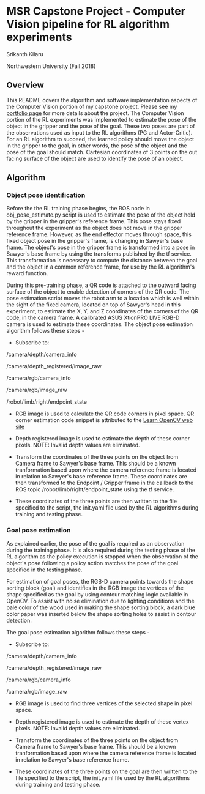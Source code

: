 # MSR Capstone Project - Computer Vision pipeline for RL algorithm experiments
Srikanth Kilaru

Northwestern University (Fall 2018)

## Overview
This README covers the algorithm and software implementation aspects of the Computer Vision portion of my capstone project.
Please see my [portfolio page](https://srikanth-kilaru.github.io/projects/2018/final-proj-RL) for more details about the project.
The Computer Vision portion of the RL experiments was implemented to estimate the pose of the object in the gripper and the pose of the goal. These two poses are part of the observations used as input to the RL algorithms (PG and Actor-Critic). For an RL algorithm to succeed, the learned policy should move the object in the gripper to the goal, in other words, the pose of the object and the pose of the goal should match.
Cartesian coordinates of 3 points on the out facing surface of the object are used to identify the pose of an object.

## Algorithm

### Object pose identification
Before the the RL training phase begins, the ROS node in obj_pose_estimate.py script is used to estimate the pose of the object held by the gripper in the gripper's reference frame. This pose stays fixed throughout the experiment as the object does not move in the gripper reference frame. However, as the end effector moves through space, this fixed object pose in the gripper's frame, is changing in Sawyer's base frame. The object's pose in the gripper frame is transformed into a pose in Sawyer's base frame by using the transforms published by the tf service. This transformation is necessary to compute the distance between the goal and the object in a common reference frame, for use by the RL algorithm's reward function.


During this pre-training phase, a QR code is attached to the outward facing surface of the object to enable detection of corners of the QR code. 
The pose estimation script moves the robot arm to a location which is well within the sight of the fixed camera, located on top of Sawyer's head in this experiment, to estimate the X, Y, and Z coordinates of the corners of the QR code, in the camera frame. A calibrated ASUS XtionPRO LIVE RGB-D camera is used to estimate these coordinates.
The object pose estimation algorithm follows these steps -

* Subscribe to:

/camera/depth/camera_info

/camera/depth_registered/image_raw

/camera/rgb/camera_info

/camera/rgb/image_raw

/robot/limb/right/endpoint_state

* RGB image is used to calculate the QR code corners in pixel space. QR corner estimation code snippet is attributed to the [Learn OpenCV web site](https://github.com/spmallick/learnopencv)

* Depth registered image is used to estimate the depth of these corner pixels.
NOTE: Invalid depth values are eliminated.

* Transform the coordinates of the three points on the object from Camera frame to Sawyer's base frame. This should be a known tranformation based upon where the camera reference frame is located in relation to Sawyer's base reference frame. These coordinates are then transformed to the Endpoint / Gripper frame in the callback to the ROS topic /robot/limb/right/endpoint_state using the tf service.

* These coordinates of the three points are then written to the file specified to the script, the init.yaml file used by the RL algorithms during training and testing phase.

### Goal pose estimation

As explained earlier, the pose of the goal is required as an observation during the training phase. It is also required during the testing phase of the RL algorithm as the policy execution is stopped when the observation of the object's pose following a policy action matches the pose of the goal specified in the testing phase.

For estimation of goal poses, the RGB-D camera points towards the shape sorting block (goal) and identifies in the RGB image the vertices of the shape specified as the goal by using contour matching logic available in OpenCV.
To assist with noise elimination due to lighting conditions and the pale color of the wood used in making the shape sorting block, a dark blue color paper was inserted below the shape sorting holes to assist in contour detection.

The goal pose estimation algorithm follows these steps -

* Subscribe to:

/camera/depth/camera_info

/camera/depth_registered/image_raw

/camera/rgb/camera_info

/camera/rgb/image_raw

* RGB image is used to find three vertices of the selected shape in pixel space. 

* Depth registered image is used to estimate the depth of these vertex pixels.
NOTE: Invalid depth values are eliminated.

* Transform the coordinates of the three points on the object from Camera frame to Sawyer's base frame. This should be a known tranformation based upon where the camera reference frame is located in relation to Sawyer's base reference frame. 

* These coordinates of the three points on the goal are then written to the file specified to the script, the init.yaml file used by the RL algorithms during training and testing phase.